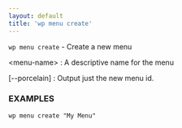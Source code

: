 ```yaml
---
layout: default
title: 'wp menu create'
---
```


`wp menu create` - Create a new menu

&lt;menu-name&gt;
: A descriptive name for the menu

[\--porcelain]
: Output just the new menu id.

### EXAMPLES

    wp menu create "My Menu"

